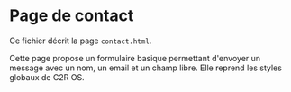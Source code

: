 # Page de contact

Ce fichier décrit la page `contact.html`.

Cette page propose un formulaire basique permettant d'envoyer un message avec un nom, un email et un champ libre. Elle reprend les styles globaux de C2R OS.
